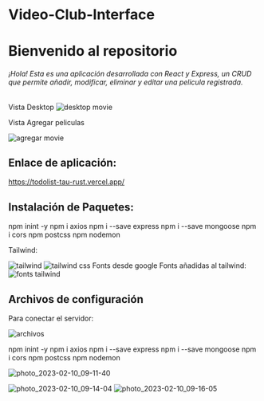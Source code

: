 # Video-Club-Interface
# Bienvenido al repositorio

###### ¡Hola! Esta es una aplicación desarrollada con React y Express, un CRUD que permite añadir, modificar, eliminar y editar una pelicula registrada.
Vista Desktop
![desktop movie](https://user-images.githubusercontent.com/116750999/219390558-15c07c6f-9995-43a1-8c02-68ffa6b39dba.PNG)

Vista Agregar peliculas

![agregar movie](https://user-images.githubusercontent.com/116750999/219390577-2e00205a-5308-47df-9fe4-dc08e6e2906b.PNG)



## Enlace de aplicación: 
https://todolist-tau-rust.vercel.app/

## Instalación de Paquetes:
npm inint -y
npm i axios 
npm i --save express
npm i --save mongoose
npm i cors
npm postcss
npm nodemon

Tailwind:

![tailwind](https://user-images.githubusercontent.com/116750999/218152005-95a6f5be-c9f8-443d-9d10-6f0b8549efbf.PNG)
![tailwind css](https://user-images.githubusercontent.com/116750999/218152017-e9638ec5-d016-4103-8393-a7e34a1dd03b.PNG)
Fonts desde google Fonts añadidas al tailwind:
![fonts tailwind](https://user-images.githubusercontent.com/116750999/218152022-de6f15c3-0c0c-4f5a-9927-31cffa253863.PNG)

## Archivos de configuración
Para conectar el servidor: 

![archivos](https://user-images.githubusercontent.com/116750999/218153064-cb8c7831-9357-4caf-acf0-9e21f717cbb0.PNG)

npm inint -y
npm i axios 
npm i --save express
npm i --save mongoose
npm i cors
npm postcss
npm nodemon

![photo_2023-02-10_09-11-40](https://user-images.githubusercontent.com/91699554/218153799-631cede9-6c8a-474f-9117-4165af82d1a0.jpg)

![photo_2023-02-10_09-14-04](https://user-images.githubusercontent.com/91699554/218154344-40913171-458f-4c07-b259-d00e127d3d02.jpg)
![photo_2023-02-10_09-16-05](https://user-images.githubusercontent.com/91699554/218154812-d8d52c1a-cc4a-4548-94bf-c16cd8e5dcd4.jpg)

